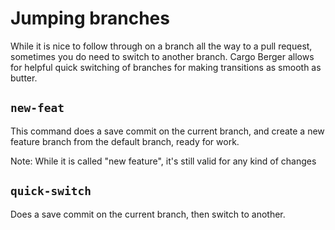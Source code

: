 # Jumping branches

While it is nice to follow through on a branch all the way to a pull request, sometimes you do need to switch to another branch. Cargo Berger allows for helpful quick switching of branches for making transitions as smooth as butter.

## `new-feat`

This command does a save commit on the current branch, and create a new feature branch from the default branch, ready for work.

Note: While it is called "new feature", it's still valid for any kind of changes

## `quick-switch`

Does a save commit on the current branch, then switch to another. 